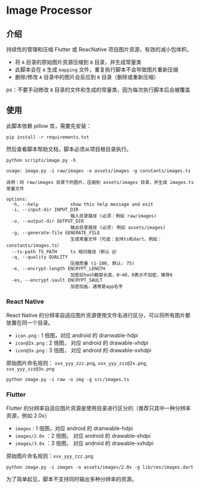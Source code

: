 # Image Processor

## 介绍

持续性的管理和压缩 Flutter 或 ReacNative 项目图片资源，有效的减小包体积。

- 将 `A` 目录的原始图片资源压缩到 `B` 目录，并生成常量类
- 此脚本会在 `A` 生成 `mapping` 文件，重复执行脚本不会导致图片重新压缩
- 删除/修改 `A` 目录中的图片会反应到 `B` 目录（删除或重新压缩）

ps：不要手动修改 `B` 目录的文件和生成的常量类，因为每次执行脚本后会被覆盖

## 使用

此脚本依赖 pillow 库，需要先安装：

```shell
pip install -r requirements.txt
```

然后查看脚本帮助文档，脚本必须从项目根目录执行。

```shell
python scripts/image.py -h
```

```shell
usage: image.py -i raw/images -o assets/images -g constants/images.ts

说明：将 raw/images 目录下的图片，压缩到 assets/images 目录，并生成 images.ts 常量文件

options:
  -h, --help            show this help message and exit
  -i, --input-dir INPUT_DIR
                        输入目录路径 (必须：例如 raw/images)
  -o, --output-dir OUTPUT_DIR
                        输出目录路径 (必须: 例如 assets/images)
  -g, --generate-file GENERATE_FILE
                        生成常量文件（可选：支持ts和dart，例如：constants/images.ts）
  --ts-path TS_PATH     ts 相对路径（默认 @）
  -q, --quality QUALITY
                        压缩质量 (1-100, 默认: 75)
  -e, --encrypt-length ENCRYPT_LENGTH
                        加密后hash截取长度，0~40，0表示不加密，推荐6
  -es, --encrypt-sault ENCRYPT_SAULT
                        加密加盐，通常是app名字
```

### React Native

React Native 的分辨率自适应图片资源使用文件名进行区分，可以将所有图片都放置在同一个目录。

- `icon.png` : 1 倍图，对应 android 的 dranwable-hdpi
- `icon@2x.png` : 2 倍图， 对应 android 的 drawable-xhdpi
- `icon@3x.png` : 3 倍图， 对应 android 的 drawable-xxhdpi

原始图片命名规则： `xxx_yyy_zzz.png`, `xxx_yyy_zzz@2x.png`, `xxx_yyy_zzz@3x.png`

```shell
python image.py -i raw -o img -g src/images.ts
```

### Flutter

Flutter 的分辨率自适应图片资源是使用目录进行区分的（推荐只其中一种分辨率资源，例如 2.0x）

- `images` : 1 倍图，对应 android 的 dranwable-hdpi
- `images/2.0x` ：2 倍图， 对应 android 的 drawable-xhdpi
- `images/3.0x` ：3 倍图， 对应 android 的 drawable-xxhdpi

原始图片命名规则：`xxx_yyy_zzz.png`

```shell
python image.py -i images -o assets/images/2.0x -g lib/res/images.dart
```

为了简单起见，脚本不支持同时输出多种分辨率的资源。
